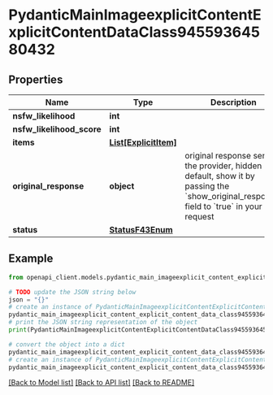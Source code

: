 # PydanticMainImageexplicitContentExplicitContentDataClass94559364580432


## Properties

Name | Type | Description | Notes
------------ | ------------- | ------------- | -------------
**nsfw_likelihood** | **int** |  | 
**nsfw_likelihood_score** | **int** |  | 
**items** | [**List[ExplicitItem]**](ExplicitItem.md) |  | [optional] 
**original_response** | **object** | original response sent by the provider, hidden by default, show it by passing the &#x60;show_original_response&#x60; field to &#x60;true&#x60; in your request | [optional] 
**status** | [**StatusF43Enum**](StatusF43Enum.md) |  | 

## Example

```python
from openapi_client.models.pydantic_main_imageexplicit_content_explicit_content_data_class94559364580432 import PydanticMainImageexplicitContentExplicitContentDataClass94559364580432

# TODO update the JSON string below
json = "{}"
# create an instance of PydanticMainImageexplicitContentExplicitContentDataClass94559364580432 from a JSON string
pydantic_main_imageexplicit_content_explicit_content_data_class94559364580432_instance = PydanticMainImageexplicitContentExplicitContentDataClass94559364580432.from_json(json)
# print the JSON string representation of the object
print(PydanticMainImageexplicitContentExplicitContentDataClass94559364580432.to_json())

# convert the object into a dict
pydantic_main_imageexplicit_content_explicit_content_data_class94559364580432_dict = pydantic_main_imageexplicit_content_explicit_content_data_class94559364580432_instance.to_dict()
# create an instance of PydanticMainImageexplicitContentExplicitContentDataClass94559364580432 from a dict
pydantic_main_imageexplicit_content_explicit_content_data_class94559364580432_form_dict = pydantic_main_imageexplicit_content_explicit_content_data_class94559364580432.from_dict(pydantic_main_imageexplicit_content_explicit_content_data_class94559364580432_dict)
```
[[Back to Model list]](../README.md#documentation-for-models) [[Back to API list]](../README.md#documentation-for-api-endpoints) [[Back to README]](../README.md)


